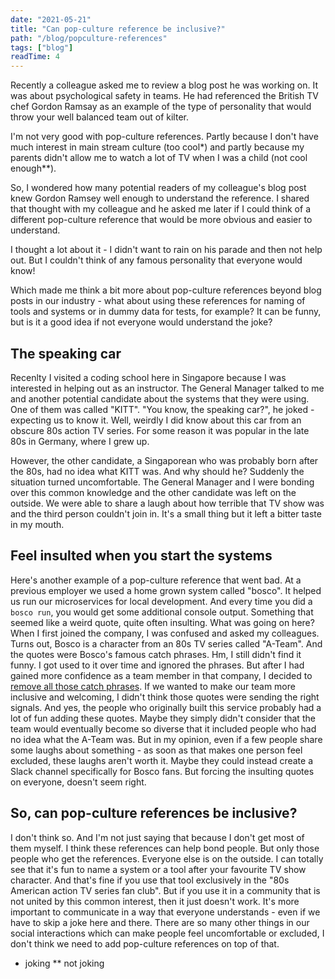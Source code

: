 ```yaml
---
date: "2021-05-21"
title: "Can pop-culture reference be inclusive?"
path: "/blog/popculture-references"
tags: ["blog"] 
readTime: 4
---
```


Recently a colleague asked me to review a blog post he was working on.
It was about psychological safety in teams.
He had referenced the British TV chef Gordon Ramsay as an example of the type of personality that would throw your well balanced team out of kilter.

I'm not very good with pop-culture references.
Partly because I don't have much interest in main stream culture (too cool*) and partly because my parents didn't allow me to watch a lot of TV when I was a child (not cool enough**).

So, I wondered how many potential readers of my colleague's blog post knew Gordon Ramsey well enough to understand the reference.
I shared that thought with my colleague and he asked me later if I could think of a different pop-culture reference that would be more obvious and easier to understand.

I thought a lot about it - I didn't want to rain on his parade and then not help out.
But I couldn't think of any famous personality that everyone would know!

Which made me think a bit more about pop-culture references beyond blog posts in our industry - what about using these references for naming of tools and systems or in dummy data for tests, for example?
It can be funny, but is it a good idea if not everyone would understand the joke?


## The speaking car

Recenlty I visited a coding school here in Singapore because I was interested in helping out as an instructor.
The General Manager talked to me and another potential candidate about the systems that they were using.
One of them was called "KITT".
"You know, the speaking car?", he joked - expecting us to know it.
Well, weirdly I did know about this car from an obscure 80s action TV series.
For some reason it was popular in the late 80s in Germany, where I grew up.

However, the other candidate, a Singaporean who was probably born after the 80s, had no idea what KITT was.
And why should he?
Suddenly the situation turned uncomfortable.
The General Manager and I were bonding over this common knowledge and the other candidate was left on the outside.
We were able to share a laugh about how terrible that TV show was and the third person couldn't join in.
It's a small thing but it left a bitter taste in my mouth.


## Feel insulted when you start the systems

Here's another example of a pop-culture reference that went bad.
At a previous employer we used a home grown system called "bosco".
It helped us run our microservices for local development.
And every time you did a `bosco run`, you would get some additional console output.
Something that seemed like a weird quote, quite often insulting.
What was going on here?
When I first joined the company, I was confused and asked my colleagues.
Turns out, Bosco is a character from an 80s TV series called "A-Team".
And the quotes were Bosco's famous catch phrases.
Hm, I still didn't find it funny.
I got used to it over time and ignored the phrases.
But after I had gained more confidence as a team member in that company, I decided to [remove all those catch phrases](https://github.com/tes/bosco/commit/bee64ecc61b5258b4e5172cc6cfc53d1095dc10e).
If we wanted to make our team more inclusive and welcoming, I didn't think those quotes were sending the right signals.
And yes, the people who originally built this service probably had a lot of fun adding these quotes.
Maybe they simply didn't consider that the team would eventually become so diverse that it included people who had no idea what the A-Team was.
But in my opinion, even if a few people share some laughs about something - as soon as that makes one person feel excluded, these laughs aren't worth it.
Maybe they could instead create a Slack channel specifically for Bosco fans.
But forcing the insulting quotes on everyone, doesn't seem right.


## So, can pop-culture references be inclusive?

I don't think so.
And I'm not just saying that because I don't get most of them myself.
I think these references can help bond people.
But only those people who get the references.
Everyone else is on the outside.
I can totally see that it's fun to name a system or a tool after your favourite TV show character.
And that's fine if you use that tool exclusively in the "80s American action TV series fan club".
But if you use it in a community that is not united by this common interest, then it just doesn't work.
It's more important to communicate in a way that everyone understands - even if we have to skip a joke here and there.
There are so many other things in our social interactions which can make people feel uncomfortable or excluded, I don't think we need to add pop-culture references on top of that.



* joking
** not joking
